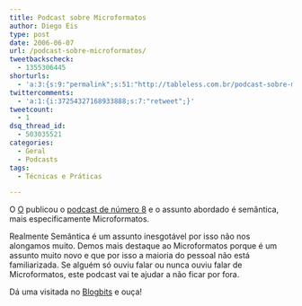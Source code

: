 ```yaml
---
title: Podcast sobre Microformatos
author: Diego Eis
type: post
date: 2006-06-07
url: /podcast-sobre-microformatos/
tweetbackscheck:
  - 1355306445
shorturls:
  - 'a:3:{s:9:"permalink";s:51:"http://tableless.com.br/podcast-sobre-microformatos";s:7:"tinyurl";s:26:"http://tinyurl.com/3zkn4tc";s:4:"isgd";s:19:"http://is.gd/mbnXZ7";}'
twittercomments:
  - 'a:1:{i:37254327168933888;s:7:"retweet";}'
tweetcount:
  - 1
dsq_thread_id:
  - 503035521
categories:
  - Geral
  - Podcasts
tags:
  - Técnicas e Práticas

---
```

O [O][1] publicou o [podcast de número 8][2] e o assunto abordado é semântica, mais especificamente Microformatos.

Realmente Semântica é um assunto inesgotável por isso não nos alongamos muito. Demos mais destaque ao Microformatos porque é um assunto muito novo e que por isso a maioria do pessoal não está familiarizada. Se alguém só ouviu falar ou nunca ouviu falar de Microformatos, este podcast vai te ajudar a não ficar por fora.

Dá uma visitada no [Blogbits][1] e ouça!

 [1]: http://blogbits.com.br/
 [2]: http://blogbits.com.br/arquivo/blogbits-podcast-8-microformatos-semantica-e-futuro